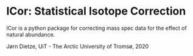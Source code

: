 # ICor: Statistical Isotope Correction

ICor is a python package for correcting mass spec data for the effect of natural abundance.


Jørn Dietze, UiT - The Arctic University of Tromsø, 2020
